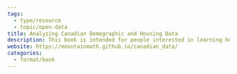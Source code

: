 ```yaml
---
tags:
  - type/resource
  - topic/open-data
title: Analyzing Canadian Demographic and Housing Data
description: This book is intended for people interested in learning how to access, process, analyze, and visualize Canadian demographic, economic, and housing data using R. The target audience ranges from individuals wanting to understand their environment through data, to community activists and community groups seeking to introduce or solidify data-based approached into their work, to journalists wanting to enrich their reporting with data or aim to incorporate their own descriptive data analysis, to non-profits or people involved in policy who are looking for data-based answers to their questions.
website: https://mountainmath.github.io/canadian_data/
categories:
  - format/book
---
```

